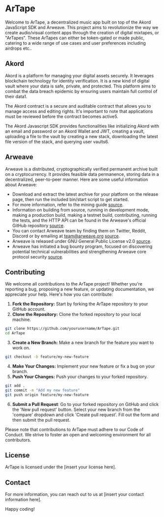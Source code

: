 # ArTape

Welcome to ArTape, a decentralized music app built on top of the Akord JavaScript SDK and Arweave. This project aims to revolutionize the way we create audio/visual content apps through the creation of digital mixtapes, or "ArTapes". These ArTapes can either be token-gated or made public, catering to a wide range of use cases and user preferences including airdrops etc..

## Akord

Akord is a platform for managing your digital assets securely. It leverages blockchain technology for identity verification. It is a new kind of digital vault where your data is safe, private, and protected. This platform aims to combat the data breach epidemic by ensuring users maintain full control of their data​1​.

The Akord contract is a secure and auditable contract that allows you to manage access and editing rights. It's important to note that applications must be reviewed before the contract becomes active​5​.

The Akord Javascript SDK provides functionalities like initializing Akord with an email and password or an Akord Wallet and JWT, creating a vault, uploading a file to the vault by creating a new stack, downloading the latest file version of the stack, and querying user vaults​6​.

## Arweave

Arweave is a distributed, cryptographically verified permanent archive built on a cryptocurrency. It provides feasible data permanence, storing data in a decentralized, peer-to-peer manner. Here are some useful information about Arweave:

- Download and extract the latest archive for your platform on the release page, then run the included bin/start script to get started.
- For more information, refer to the mining guide [source](https://github.com/ArweaveTeam/arweave).
- Information on building from source, running in development mode, making a production build, making a testnet build, contributing, running the tests, and the HTTP API can be found in the Arweave's official GitHub repository [source](https://github.com/ArweaveTeam/arweave).
- You can contact Arweave team by finding them on Twitter, Reddit, Discord or by emailing at team@arweave.org [source](https://www.arweave.org).
- Arweave is released under GNU General Public License v2.0 [source](https://github.com/ArweaveTeam/arweave/blob/master/LICENSE).
- Arweave has initiated a bug bounty program, focused on discovering potential technical vulnerabilities and strengthening Arweave core protocol security [source](https://www.arweave.org).

## Contributing

We welcome all contributions to the ArTape project! Whether you're reporting a bug, proposing a new feature, or updating documentation, we appreciate your help. Here's how you can contribute:

1. **Fork the Repository:** Start by forking the ArTape repository to your GitHub account.
2. **Clone the Repository:** Clone the forked repository to your local machine.

```bash
git clone https://github.com/yourusername/ArTape.git
cd ArTape
```

3. **Create a New Branch:** Make a new branch for the feature you want to work on.
```bash
git checkout -b feature/my-new-feature
```

4. **Make Your Changes:** Implement your new feature or fix a bug on your branch.
5. **Push Your Changes:** Push your changes to your forked repository.
```bash
git add .
git commit -m "Add my new feature"
git push origin feature/my-new-feature
```

6. **Submit a Pull Request**: Go to your forked repository on GitHub and click the 'New pull request' button. Select your new branch from the 'compare' dropdown and click 'Create pull request'. Fill out the form and then submit the pull request.

Please note that contributions to ArTape must adhere to our Code of Conduct. We strive to foster an open and welcoming environment for all contributors. 

## License

ArTape is licensed under the [insert your license here].

## Contact

For more information, you can reach out to us at [insert your contact information here].

Happy coding!
